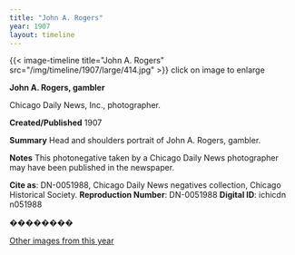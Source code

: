 ```yaml
---
title: "John A. Rogers"
year: 1907
layout: timeline
---
```


{{< image-timeline title="John A. Rogers" src="/img/timeline/1907/large/414.jpg" >}}
click on image to enlarge

**__John A. Rogers, gambler__**

Chicago Daily News, Inc., photographer.

**Created/Published**
1907

**Summary**
Head and shoulders portrait of John A. Rogers, gambler.

**Notes**
This photonegative taken by a Chicago Daily News photographer may have been published in the newspaper.

__Cite as__: DN-0051988, Chicago Daily News negatives collection, Chicago Historical Society.
__Reproduction Number__: DN-0051988
__Digital ID__: ichicdn n051988

��������   

[Other images from this year](/historical/timeline/1907)